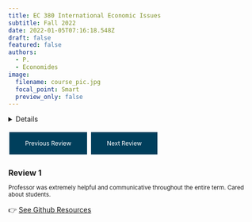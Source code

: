 ```yaml
---
title: EC 380 International Economic Issues
subtitle: Fall 2022
date: 2022-01-05T07:16:18.548Z
draft: false
featured: false
authors:
  - P.
  - Economides
image:
  filename: course_pic.jpg
  focal_point: Smart
  preview_only: false
---
```


<details>
Exchange across international boundaries, theory of comparative advantage, balance of payments and adjustments, international financial movements, exchange rates and international financial institutions, trade restrictions and policy. I split this course into three components: (i) Trade Theory - using the older models to highlight the gains from trade and potential ambiguity of labor market outcomes, (ii) Trade Policy - shifts us away from extremes of autarky and free trade to varying degrees of trade openness through tariff rate adjustments and import quotas, and (iii) Global Finance - provides a broad understanding of exchange rate movements and associated monetary policy. The Balance of Payments acts as our set of indicators for the state of the economy. 

<font size= "3">
  <summary>Details</summary>
           <p></br>12/41 responses across two surveys. End of term comments included:
  </p>
</font>
         </details>
         
<style>
  .button {
    background-color: #003f5c;
    border: none;
    color: white;
    padding: 15px 32px;
    text-align: center;
    text-decoration: none;
    display: inline-block;
    font-size: 12px;
    margin: 4px 2px;
    cursor: pointer;
  }
  
  #reviewText {
  font-size: smaller;
}
  
  #reviewTitle {
  font-size: medium;
}
</style>

<a class="button" onclick="previousReview()">Previous Review</a>
<a class="button" onclick="nextReview()">Next Review</a>

<script>
  var currentReview = 0;
  var reviews = [
    {
      "title": "Review 1",
      "text": "Professor was extremely helpful and communicative throughout the entire term. Cared about students."
    },
    {
      "title": "Review 2",
      "text": "This is by far the best class I've ever had. Please go into academe ... we need professors like you."
    },
    {
      "title": "Review 3",
      "text": "Though I have criticisms of the course, I want to also acknowledge Philip's readiness to adapt to feedback from students. Following the midterm course evaluation, he made changes which positively impacted the class based on student suggestions. His willingness to listen to students and hear our concerns was beneficial, and I feel that it was a strength of his (along with individual support in course material)."
    },
    {
      "title": "Review 4",
      "text": "The instructor is always more than willing to help with a problem no matter the question or time. That is incredibly important to my learning in this course."
    },
    {
      "title": "Review 5",
      "text": "Instructor very helpful, always willing to communicate and help."
    },
    {
      "title": "Review 6",
      "text": "It would be nice if course material better prepared us for problem sets/quizzes."
    },
    {
      "title": "Review 7",
      "text": "The lectures could move quite a bit faster and cover more material."
    },
  {
      "title": "Review 8",
      "text": "Lectures are taught too fast to write notes. Instructions for assignments are hard to interpret. Communication needs to be better with the lab assistant on teaching R."
    },
  {
      "title": "Review 9",
      "text": "I have experienced a lot of accessibility problems in terms of technology with the course."
    },
   {
      "title": "Review 10",
      "text": "I've never had an instructor before who coupled so well being incredibly kind and accessible and supportive with also challenging me to constantly keep working to improve--whether it's a better data cleaning strategy or piece of code or conceptual understanding (even if Mas-Colell is still beyond me). I learned more in this class than any other class that I've taken, all due to a combination of immense patience and high standards, which combined to both demand and facilitate high-quality work."
    }
  ];

  function previousReview() {
    currentReview--;
    if (currentReview < 0) {
      currentReview = reviews.length - 1;
    }
    displayReview();
  }

  function nextReview() {
    currentReview++;
    if (currentReview >= reviews.length) {
      currentReview = 0;
    }
    displayReview();
  }

  function displayReview() {
    document.getElementById("reviewTitle").innerHTML = reviews[currentReview].title;
    document.getElementById("reviewText").innerHTML = reviews[currentReview].text;
  }
</script>
  
<h2 id="reviewTitle">Review 1</h2>
<p id="reviewText">Professor was extremely helpful and communicative throughout the entire term. Cared about students.</p>
         

👉 [See Github Resources](https://github.com/peconomi/EC380_International)
